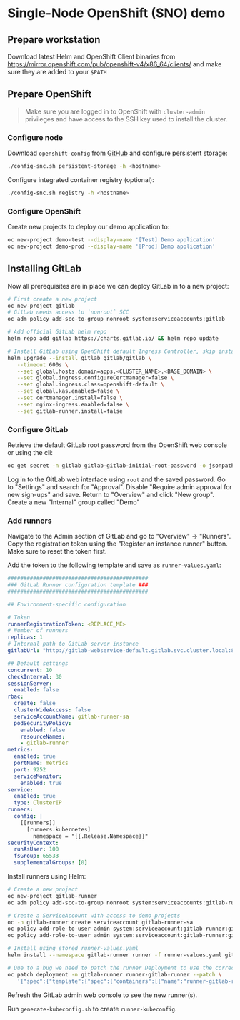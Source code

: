 # Single-Node OpenShift (SNO) demo 

## Prepare workstation

Download latest Helm and OpenShift Client binaries from https://mirror.openshift.com/pub/openshift-v4/x86_64/clients/ and make sure they are added to your `$PATH`

## Prepare OpenShift

> Make sure you are logged in to OpenShift with `cluster-admin` privileges and have access to the SSH key used to install the cluster.

### Configure node

Download `openshift-config` from [GitHub](https://github.com/jitseklomp/openshift-config/releases/) and configure persistent storage:

```bash
./config-snc.sh persistent-storage -h <hostname>
```

Configure integrated container registry (optional):
```bash
./config-snc.sh registry -h <hostname>
```

### Configure OpenShift

Create new projects to deploy our demo application to:

```bash
oc new-project demo-test --display-name '[Test] Demo application'
oc new-project demo-prod --display-name '[Prod] Demo application'
```

## Installing GitLab

Now all prerequisites are in place we can deploy GitLab in to a new project:

```bash
# First create a new project
oc new-project gitlab
# GitLab needs access to `nonroot` SCC
oc adm policy add-scc-to-group nonroot system:serviceaccounts:gitlab

# Add official GitLab helm repo
helm repo add gitlab https://charts.gitlab.io/ && helm repo update

# Install GitLab using OpenShift default Ingress Controller, skip installation of runner
helm upgrade --install gitlab gitlab/gitlab \
   --timeout 600s \
   --set global.hosts.domain=apps.<CLUSTER_NAME>.<BASE_DOMAIN> \
   --set global.ingress.configureCertmanager=false \
   --set global.ingress.class=openshift-default \
   --set global.kas.enabled=false \
   --set certmanager.install=false \
   --set nginx-ingress.enabled=false \
   --set gitlab-runner.install=false
```

### Configure GitLab
Retrieve the default GitLab root password from the OpenShift web console or using the cli:

```bash
oc get secret -n gitlab gitlab-gitlab-initial-root-password -o jsonpath='{.data.password}' base64 -d > gitlab-root-pw.txt
```

Log in to the GitLab web interface using `root` and the saved password. Go to "Settings" and search for "Approval". Disable "Require admin approval for new sign-ups" and save. Return to "Overview" and click "New group". Create a new "Internal" group called "Demo"

### Add runners

Navigate to the Admin section of GitLab and go to "Overview" -> "Runners".  Copy the registration token using the "Register an instance runner" button. Make sure to reset the token first.

Add the token to the following template and save as `runner-values.yaml`:

```yaml
############################################
### GitLab Runner configuration template ###
############################################

## Environment-specific configuration

# Token
runnerRegistrationToken: <REPLACE_ME>
# Number of runners
replicas: 1
# Internal path to GitLab server instance
gitlabUrl: "http://gitlab-webservice-default.gitlab.svc.cluster.local:8080"

## Default settings
concurrent: 10
checkInterval: 30
sessionServer:
  enabled: false
rbac:
  create: false
  clusterWideAccess: false
  serviceAccountName: gitlab-runner-sa 
  podSecurityPolicy:
    enabled: false
    resourceNames:
    - gitlab-runner
metrics:
  enabled: true
  portName: metrics
  port: 9252
  serviceMonitor:
    enabled: true 
service:
  enabled: true
  type: ClusterIP
runners:
  config: |
    [[runners]]
      [runners.kubernetes]
        namespace = "{{.Release.Namespace}}"
securityContext:
  runAsUser: 100
  fsGroup: 65533
  supplementalGroups: [0]
```

Install runners using Helm:

```bash
# Create a new project
oc new-project gitlab-runner
oc adm policy add-scc-to-group nonroot system:serviceaccounts:gitlab-runner

# Create a ServiceAccount with access to demo projects
oc -n gitlab-runner create serviceaccount gitlab-runner-sa
oc policy add-role-to-user admin system:serviceaccount:gitlab-runner:gitlab-runner-sa -n demo-test
oc policy add-role-to-user admin system:serviceaccount:gitlab-runner:gitlab-runner-sa -n demo-prod

# Install using stored runner-values.yaml
helm install --namespace gitlab-runner runner -f runner-values.yaml gitlab/gitlab-runner

# Due to a bug we need to patch the runner Deployment to use the correct entrypoint:
oc patch deployment -n gitlab-runner runner-gitlab-runner --patch \
   '{"spec":{"template":{"spec":{"containers":[{"name":"runner-gitlab-runner","command":["tini","--","/bin/bash","/configmaps/entrypoint"]}]}}}}'
```

Refresh the GitLab admin web console to see the new runner(s). 

Run `generate-kubeconfig.sh` to create `runner-kubeconfig`.

